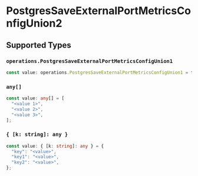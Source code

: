 # PostgresSaveExternalPortMetricsConfigUnion2


## Supported Types

### `operations.PostgresSaveExternalPortMetricsConfigUnion1`

```typescript
const value: operations.PostgresSaveExternalPortMetricsConfigUnion1 = false;
```

### `any[]`

```typescript
const value: any[] = [
  "<value 1>",
  "<value 2>",
  "<value 3>",
];
```

### `{ [k: string]: any }`

```typescript
const value: { [k: string]: any } = {
  "key": "<value>",
  "key1": "<value>",
  "key2": "<value>",
};
```

